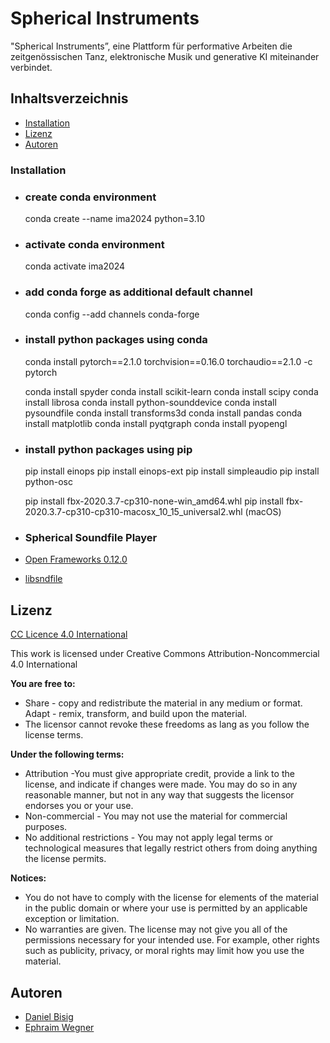 # Spherical Instruments 

"Spherical Instruments”, eine Plattform für performative Arbeiten die zeitgenössischen Tanz, elektronische Musik und generative KI miteinander verbindet.

## Inhaltsverzeichnis

* <a href="https://github.com/ewgnr/CollidingObjects/blob/main/README.md#installation">Installation</a>
* <a href="https://github.com/ewgnr/CollidingObjects/blob/main/README.md#lizenz">Lizenz</a>
* <a href="https://github.com/ewgnr/CollidingObjects/blob/main/README.md#autorinnen-und-autoren">Autoren</a>

### Installation

* ### create conda environment
  conda create --name ima2024 python=3.10

* ### activate conda environment
  conda activate ima2024

* ### add conda forge as additional default channel 
  conda config --add channels conda-forge

* ### install python packages using conda
  conda install pytorch==2.1.0 torchvision==0.16.0 torchaudio==2.1.0 -c pytorch

  conda install spyder
  conda install scikit-learn
  conda install scipy
  conda install librosa
  conda install python-sounddevice
  conda install pysoundfile
  conda install transforms3d
  conda install pandas
  conda install matplotlib
  conda install pyqtgraph
  conda install pyopengl

* ### install python packages using pip
  pip install einops
  pip install einops-ext
  pip install simpleaudio
  pip install python-osc

  pip install fbx-2020.3.7-cp310-none-win_amd64.whl
  pip install fbx-2020.3.7-cp310-cp310-macosx_10_15_universal2.whl (macOS)
  
* ### Spherical Soundfile Player 
* <a href="https://openframeworks.cc/">Open Frameworks 0.12.0</a>
* <a href="https://www.mega-nerd.com/libsndfile/">libsndfile</a>

## Lizenz

<a href="https://creativecommons.org/licenses/by/4.0//">CC Licence 4.0 International</a>

This work is licensed under Creative Commons Attribution-Noncommercial 4.0 International

**You are free to:**
* Share - copy and redistribute the material in any medium or format. Adapt - remix, transform, and build upon the material.
* The licensor cannot revoke these freedoms as lang as you follow the license terms.

**Under the following terms:**
* Attribution -You must give appropriate credit, provide a link to the license, and indicate if changes were made. You may do so in any reasonable manner, but not in any way that suggests the licensor endorses you or your use.
* Non-commercial - You may not use the material for commercial purposes.
* No additional restrictions - You may not apply legal terms or technological measures that legally restrict others from doing anything the license permits.

**Notices:**
* You do not have to comply with the license for elements of the material in the public domain or where your use is permitted by an applicable exception or limitation.
* No warranties are given. The license may not give you all of the permissions necessary for your intended use. For example, other rights such as publicity, privacy, or moral rights may limit how you use the material.

## Autoren
* <a href="https://github.com/mirzoevau">Daniel Bisig</a>
* <a href="https://github.com/mirzoevau">Ephraim Wegner</a>
